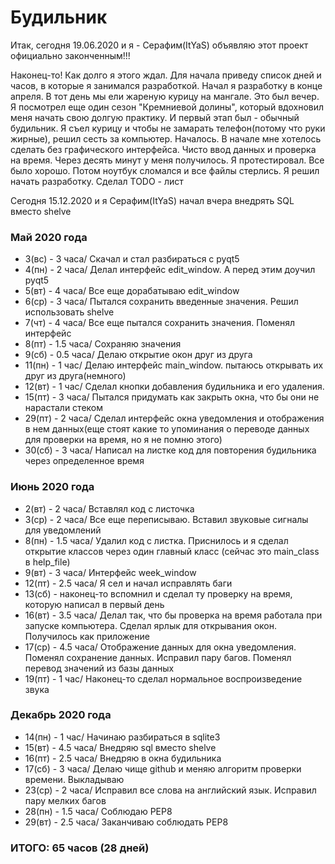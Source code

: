 # Будильник
Итак, сегодня 19.06.2020 и я - Серафим(ItYaS) объявляю этот проект официально законченным!!!

Наконец-то! Как долго я этого ждал. Для начала приведу список дней и часов, в которые я занимался разработкой.
Начал я разработку в конце апреля. В тот день мы ели жареную курицу на мангале. Это был вечер. Я посмотрел еще один
сезон "Кремниевой долины", который вдохновил меня начать свою долгую практику. И первый этап был - обычный будильник.
Я съел курицу и чтобы не замарать телефон(потому что руки жирные), решил сесть за компьютер.
Началось. В начале мне хотелось сделать без графического интерфейса. Чисто ввод данных и проверка на время.
Через десять минут у меня получилось. Я протестировал. Все было хорошо.
Потом ноутбук сломался и все файлы стерлись. Я решил начать разработку. Сделал TODO - лист

Сегодня 15.12.2020 и я Серафим(ItYaS) начал вчера внедрять SQL вместо shelve

### Май 2020 года
 - 3(вс) - 3 часа/ Скачал и стал разбираться с pyqt5
 - 4(пн) - 2 часа/ Делал интерфейс edit_window. А перед этим доучил pyqt5
 - 5(вт) - 4 часа/ Все еще дорабатываю edit_window
 - 6(ср) - 3 часа/ Пытался сохранить введенные значения. Решил использовать shelve
 - 7(чт) - 4 часа/ Все еще пытался сохранить значения. Поменял интерфейс
 - 8(пт) - 1.5 часа/ Сохраняю значения
 - 9(сб) - 0.5 часа/ Делаю открытие окон друг из друга
 - 11(пн) - 1 час/ Делаю интерфейс main_window. пытаюсь открывать их друг из друга(немного)
 - 12(вт) - 1 час/ Сделал кнопки добавления будильника и его удаления.
 - 15(пт) - 3 часа/ Пытался придумать как закрыть окна, что бы они не нарастали стеком
 - 29(пт) - 2 часа/ Сделал интерфейс окна уведомления и отображения в нем данных(еще стоят какие то упоминания о
переводе данных для проверки на время, но я не помню этого)
 - 30(сб) - 3 часа/ Написал на листке код для повторения будильника через определенное время

### Июнь 2020 года
 - 2(вт) - 2 часа/ Вставлял код с листочка
 - 3(ср) - 2 часа/ Все еще переписываю. Вставил звуковые сигналы для уведомлений
 - 8(пн) - 1.5 часа/ Удалил код с листка. Приснилось и я сделал открытие классов через один главный класс
(сейчас это main_class в help_file)
 - 9(вт) - 3 часа/ Интерфейс week_window
 - 12(пт) - 2.5 часа/ Я сел и начал исправлять баги
 - 13(сб) - наконец-то вспомнил и сделал ту проверку на время, которую написал в первый день
 - 16(вт) - 3.5 часа/ Делал так, что бы проверка на время работала при запуске компьютера. 
Сделал ярлык для открывания окон. Получилось как приложение
 - 17(ср) - 4.5 часа/ Отображение данных для окна уведомления. Поменял сохранение данных. Исправил пару багов.
Поменял перевод значений из базы данных
 - 19(пт) - 1 час/ Наконец-то сделал нормальное воспроизведение звука

### Декабрь 2020 года
 - 14(пн) - 1 час/ Начинаю разбираться в sqlite3
 - 15(вт) - 4.5 часа/ Внедряю sql вместо shelve
 - 16(пт) - 2.5 часа/ Внедряю в окна будильника
 - 17(сб) - 3 часа/ Делаю чище github и меняю алгоритм проверки времени. Выкладываю
 - 23(ср) - 2 часа/ Исправил все слова на английский язык. Исправил пару мелких багов
 - 28(пн) - 1.5 часа/ Соблюдаю PEP8
 - 29(вт) - 2.5 часа/ Заканчиваю соблюдать PEP8


### ИТОГО: 65 часов (28 дней)
